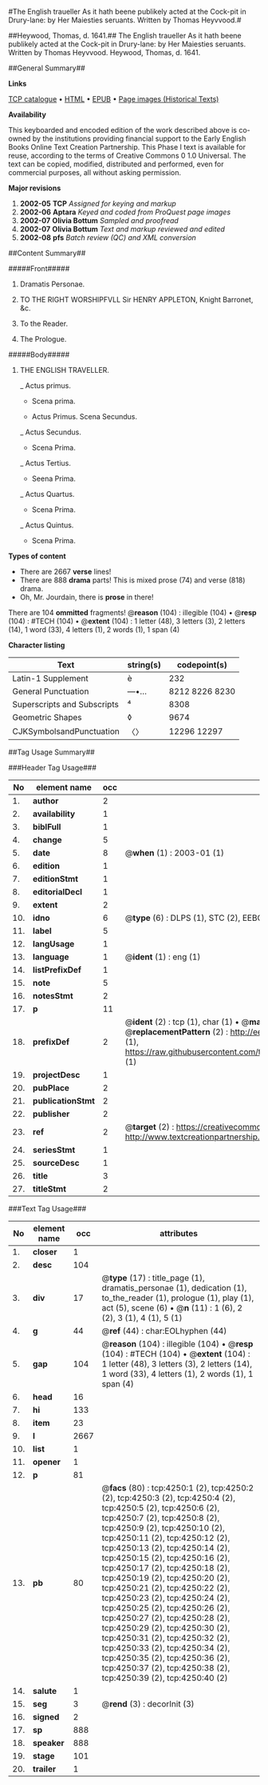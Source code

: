 #The English traueller As it hath beene publikely acted at the Cock-pit in Drury-lane: by Her Maiesties seruants. Written by Thomas Heyvvood.#

##Heywood, Thomas, d. 1641.##
The English traueller As it hath beene publikely acted at the Cock-pit in Drury-lane: by Her Maiesties seruants. Written by Thomas Heyvvood.
Heywood, Thomas, d. 1641.

##General Summary##

**Links**

[TCP catalogue](http://www.ota.ox.ac.uk/tcp/)  • 
[HTML](http://tei.it.ox.ac.uk/tcp/Texts-HTML/free/A03/A03195.html)  • 
[EPUB](http://tei.it.ox.ac.uk/tcp/Texts-EPUB/free/A03/A03195.epub) • 
[Page images (Historical Texts)](https://data.historicaltexts.jisc.ac.uk/view?pubId=eebo-99839798e&pageId=eebo-99839798e-4250-1)

**Availability**

This keyboarded and encoded edition of the
	       work described above is co-owned by the institutions
	       providing financial support to the Early English Books
	       Online Text Creation Partnership. This Phase I text is
	       available for reuse, according to the terms of Creative
	       Commons 0 1.0 Universal. The text can be copied,
	       modified, distributed and performed, even for
	       commercial purposes, all without asking permission.

**Major revisions**

1. __2002-05__ __TCP__ *Assigned for keying and markup*
1. __2002-06__ __Aptara__ *Keyed and coded from ProQuest page images*
1. __2002-07__ __Olivia Bottum__ *Sampled and proofread*
1. __2002-07__ __Olivia Bottum__ *Text and markup reviewed and edited*
1. __2002-08__ __pfs__ *Batch review (QC) and XML conversion*

##Content Summary##

#####Front#####

1. Dramatis Personae.

1. TO THE RIGHT
WORSHIPFVLL
Sir HENRY APPLETON,
Knight Barronet, &c.

1. To the Reader.

1. The Prologue.

#####Body#####

1. THE
ENGLISH
TRAVELLER.

    _ Actus primus.

      * Scena prima.

      * Actus Primus.
Scena Secundus.

    _ Actus Secundus.

      * Scena Prima.

    _ Actus Tertius.

      * Seena Prima.

    _ Actus Quartus.

      * Scena Prima.

    _ Actus Quintus.

      * Scena Prima.

**Types of content**

  * There are 2667 **verse** lines!
  * There are 888 **drama** parts! This is mixed prose (74) and verse (818) drama.
  * Oh, Mr. Jourdain, there is **prose** in there!

There are 104 **ommitted** fragments! 
 @__reason__ (104) : illegible (104)  •  @__resp__ (104) : #TECH (104)  •  @__extent__ (104) : 1 letter (48), 3 letters (3), 2 letters (14), 1 word (33), 4 letters (1), 2 words (1), 1 span (4)

**Character listing**


|Text|string(s)|codepoint(s)|
|---|---|---|
|Latin-1 Supplement|è|232|
|General Punctuation|—•…|8212 8226 8230|
|Superscripts             and Subscripts|⁴|8308|
|Geometric Shapes|◊|9674|
|CJKSymbolsandPunctuation|〈〉|12296 12297|

##Tag Usage Summary##

###Header Tag Usage###

|No|element name|occ|attributes|
|---|---|---|---|
|1.|__author__|2||
|2.|__availability__|1||
|3.|__biblFull__|1||
|4.|__change__|5||
|5.|__date__|8| @__when__ (1) : 2003-01 (1)|
|6.|__edition__|1||
|7.|__editionStmt__|1||
|8.|__editorialDecl__|1||
|9.|__extent__|2||
|10.|__idno__|6| @__type__ (6) : DLPS (1), STC (2), EEBO-CITATION (1), PROQUEST (1), VID (1)|
|11.|__label__|5||
|12.|__langUsage__|1||
|13.|__language__|1| @__ident__ (1) : eng (1)|
|14.|__listPrefixDef__|1||
|15.|__note__|5||
|16.|__notesStmt__|2||
|17.|__p__|11||
|18.|__prefixDef__|2| @__ident__ (2) : tcp (1), char (1)  •  @__matchPattern__ (2) : ([0-9\-]+):([0-9IVX]+) (1), (.+) (1)  •  @__replacementPattern__ (2) : http://eebo.chadwyck.com/downloadtiff?vid=$1&page=$2 (1), https://raw.githubusercontent.com/textcreationpartnership/Texts/master/tcpchars.xml#$1 (1)|
|19.|__projectDesc__|1||
|20.|__pubPlace__|2||
|21.|__publicationStmt__|2||
|22.|__publisher__|2||
|23.|__ref__|2| @__target__ (2) : https://creativecommons.org/publicdomain/zero/1.0/ (1), http://www.textcreationpartnership.org/docs/. (1)|
|24.|__seriesStmt__|1||
|25.|__sourceDesc__|1||
|26.|__title__|3||
|27.|__titleStmt__|2||


###Text Tag Usage###

|No|element name|occ|attributes|
|---|---|---|---|
|1.|__closer__|1||
|2.|__desc__|104||
|3.|__div__|17| @__type__ (17) : title_page (1), dramatis_personae (1), dedication (1), to_the_reader (1), prologue (1), play (1), act (5), scene (6)  •  @__n__ (11) : 1 (6), 2 (2), 3 (1), 4 (1), 5 (1)|
|4.|__g__|44| @__ref__ (44) : char:EOLhyphen (44)|
|5.|__gap__|104| @__reason__ (104) : illegible (104)  •  @__resp__ (104) : #TECH (104)  •  @__extent__ (104) : 1 letter (48), 3 letters (3), 2 letters (14), 1 word (33), 4 letters (1), 2 words (1), 1 span (4)|
|6.|__head__|16||
|7.|__hi__|133||
|8.|__item__|23||
|9.|__l__|2667||
|10.|__list__|1||
|11.|__opener__|1||
|12.|__p__|81||
|13.|__pb__|80| @__facs__ (80) : tcp:4250:1 (2), tcp:4250:2 (2), tcp:4250:3 (2), tcp:4250:4 (2), tcp:4250:5 (2), tcp:4250:6 (2), tcp:4250:7 (2), tcp:4250:8 (2), tcp:4250:9 (2), tcp:4250:10 (2), tcp:4250:11 (2), tcp:4250:12 (2), tcp:4250:13 (2), tcp:4250:14 (2), tcp:4250:15 (2), tcp:4250:16 (2), tcp:4250:17 (2), tcp:4250:18 (2), tcp:4250:19 (2), tcp:4250:20 (2), tcp:4250:21 (2), tcp:4250:22 (2), tcp:4250:23 (2), tcp:4250:24 (2), tcp:4250:25 (2), tcp:4250:26 (2), tcp:4250:27 (2), tcp:4250:28 (2), tcp:4250:29 (2), tcp:4250:30 (2), tcp:4250:31 (2), tcp:4250:32 (2), tcp:4250:33 (2), tcp:4250:34 (2), tcp:4250:35 (2), tcp:4250:36 (2), tcp:4250:37 (2), tcp:4250:38 (2), tcp:4250:39 (2), tcp:4250:40 (2)|
|14.|__salute__|1||
|15.|__seg__|3| @__rend__ (3) : decorInit (3)|
|16.|__signed__|2||
|17.|__sp__|888||
|18.|__speaker__|888||
|19.|__stage__|101||
|20.|__trailer__|1||
